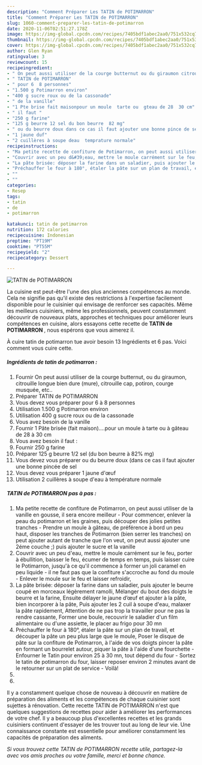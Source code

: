 ```yaml
---
description: "Comment Préparer Les TATIN de POTIMARRON"
title: "Comment Préparer Les TATIN de POTIMARRON"
slug: 1060-comment-preparer-les-tatin-de-potimarron
date: 2020-11-06T02:51:27.178Z
image: https://img-global.cpcdn.com/recipes/7405bdf1abec2aa0/751x532cq70/tatin-de-potimarron-photo-principale-de-la-recette.jpg
thumbnail: https://img-global.cpcdn.com/recipes/7405bdf1abec2aa0/751x532cq70/tatin-de-potimarron-photo-principale-de-la-recette.jpg
cover: https://img-global.cpcdn.com/recipes/7405bdf1abec2aa0/751x532cq70/tatin-de-potimarron-photo-principale-de-la-recette.jpg
author: Glen Ryan
ratingvalue: 3
reviewcount: 15
recipeingredient:
- " On peut aussi utiliser de la courge butternut ou du giraumon citrouille longue bien dure mure citrouille cap potiron courge musque etc"
- " TATIN de POTIMARRON"
- " pour 6  8 personnes"
- "1.500 g Potimarron environ"
- "400 g sucre roux ou de la cassonade"
- " de la vanille"
- "1 Pte brise fait maisonpour un moule  tarte ou  gteau de 28  30 cm"
- " il faut "
- "250 g farine"
- "125 g beurre 12 sel du bon beurre  82 mg"
- " ou du beurre doux dans ce cas il faut ajouter une bonne pince de sel"
- "1 jaune duf"
- "2 cuillères à soupe deau  temprature normale"
recipeinstructions:
- "Ma petite recette de confiture de Potimarron, on peut aussi utiliser de la vanille en gousse, il sera encore meilleur Pour commencer, enlever la peau du potimarron et les graines, puis découper des jolies petites tranches  Prendre un moule à gâteau, de préférence à bord un peu haut, disposer les tranches de Potimarron (bien serrer les tranches) on peut ajouter autant de tranche que l&#39;on veut, on peut aussi ajouter une 2éme couche ;) puis ajouter le sucre et la vanille"
- "Couvrir avec un peu d&#39;eau, mettre le moule carrément sur le feu, porter à ébullition, baisser le feu, écumer de temps en temps, puis laisser cuire le Potimarron, jusqu&#39;à ce qu&#39;il commence à former un joli caramel en peu liquide il ne faut pas que la confiture s&#39;accroche au fond du moule Enlever le moule sur le feu et laisser refroidir,"
- "La pâte brisée: déposer la farine dans un saladier, puis ajouter le beurre coupé en morceaux légèrement ramolli, Mélanger du bout des doigts le beurre et la farine, Ensuite délayer le jaune d’œuf et ajouter à la pâte, bien incorporer à la pâte, Puis ajouter les 2 cuil à soupe d&#39;eau, malaxer la pâte rapidement, Attention de ne pas trop la travailler pour ne pas la rendre cassante, Former une boule, recouvrir le saladier d&#39;un film alimentaire ou d&#39;une assiette, le placer au frigo pour 30 mn"
- "Préchauffer le four à 180°, étaler la pâte sur un plan de travail, et découper la pâte un peu plus large que le moule, Poser le disque de pâte sur la confiture de Potimarron, à l&#39;aide de vos doigts pincer la pâte en formant un bourrelet autour, piquer la pâte à l&#39;aide d&#39;une fourchette  Enfourner le Tatin pour environ 25 à 30 mn, tout dépend du four  Sortez le tatin de potimarron du four, laisser reposer environ 2 minutes avant de le retourner sur un plat de service  Voilà!"
- ""
- ""
categories:
- Resep
tags:
- tatin
- de
- potimarron

katakunci: tatin de potimarron 
nutrition: 172 calories
recipecuisine: Indonesian
preptime: "PT19M"
cooktime: "PT55M"
recipeyield: "2"
recipecategory: Dessert

---
```



![TATIN de POTIMARRON](https://img-global.cpcdn.com/recipes/7405bdf1abec2aa0/751x532cq70/tatin-de-potimarron-photo-principale-de-la-recette.jpg)

La cuisine est peut-être l'une des plus anciennes compétences au monde. Cela ne signifie pas qu'il existe des restrictions à l'expertise facilement disponible pour le cuisinier qui envisage de renforcer ses capacités. Même les meilleurs cuisiniers, même les professionnels, peuvent constamment découvrir de nouveaux plats, approches et techniques pour améliorer leurs compétences en cuisine, alors essayons cette recette de <strong> TATIN de POTIMARRON </strong>, nous espérons que vous aimerez il.

<!--inarticleads1-->

À cuire tatin de potimarron tue avoir besoin 13 Ingrédients et 6 pas. Voici comment vous cuire cette.

##### Ingrédients de tatin de potimarron :

1. Fournir  On peut aussi utiliser de la courge butternut, ou du giraumon, citrouille longue bien dure (mure), citrouille cap, potiron, courge musquée, etc..
1. Préparer  TATIN de POTIMARRON
1. Vous devez vous préparer  pour 6 à 8 personnes
1. Utilisation 1.500 g Potimarron environ
1. Utilisation 400 g sucre roux ou de la cassonade
1. Vous avez besoin  de la vanille
1. Fournir 1 Pâte brisée (fait maison)....pour un moule à tarte ou à gâteau de 28 à 30 cm
1. Vous avez besoin  il faut :
1. Fournir 250 g farine
1. Préparer 125 g beurre 1/2 sel (du bon beurre à 82% mg)
1. Vous devez vous préparer  ou du beurre doux (dans ce cas il faut ajouter une bonne pincée de sel
1. Vous devez vous préparer 1 jaune d&#39;œuf
1. Utilisation 2 cuillères à soupe d&#39;eau à température normale




<!--inarticleads2-->

##### TATIN de POTIMARRON pas à pas :

1. Ma petite recette de confiture de Potimarron, on peut aussi utiliser de la vanille en gousse, il sera encore meilleur - Pour commencer, enlever la peau du potimarron et les graines, puis découper des jolies petites tranches  - Prendre un moule à gâteau, de préférence à bord un peu haut, disposer les tranches de Potimarron (bien serrer les tranches) on peut ajouter autant de tranche que l&#39;on veut, on peut aussi ajouter une 2éme couche ;) puis ajouter le sucre et la vanille
1. Couvrir avec un peu d&#39;eau, mettre le moule carrément sur le feu, porter à ébullition, baisser le feu, écumer de temps en temps, puis laisser cuire le Potimarron, jusqu&#39;à ce qu&#39;il commence à former un joli caramel en peu liquide - il ne faut pas que la confiture s&#39;accroche au fond du moule - Enlever le moule sur le feu et laisser refroidir,
1. La pâte brisée: déposer la farine dans un saladier, puis ajouter le beurre coupé en morceaux légèrement ramolli, Mélanger du bout des doigts le beurre et la farine, Ensuite délayer le jaune d’œuf et ajouter à la pâte, bien incorporer à la pâte, Puis ajouter les 2 cuil à soupe d&#39;eau, malaxer la pâte rapidement, Attention de ne pas trop la travailler pour ne pas la rendre cassante, Former une boule, recouvrir le saladier d&#39;un film alimentaire ou d&#39;une assiette, le placer au frigo pour 30 mn
1. Préchauffer le four à 180°, étaler la pâte sur un plan de travail, et découper la pâte un peu plus large que le moule, Poser le disque de pâte sur la confiture de Potimarron, à l&#39;aide de vos doigts pincer la pâte en formant un bourrelet autour, piquer la pâte à l&#39;aide d&#39;une fourchette  - Enfourner le Tatin pour environ 25 à 30 mn, tout dépend du four  - Sortez le tatin de potimarron du four, laisser reposer environ 2 minutes avant de le retourner sur un plat de service  - Voilà!
1. 
1. 




<!--inarticleads1-->

<p>
Il y a constamment quelque chose de nouveau à découvrir en matière de préparation des aliments et les compétences de chaque cuisinier sont sujettes à rénovation. Cette recette TATIN de POTIMARRON n'est que quelques suggestions de recettes pour aider à améliorer les performances de votre chef. Il y a beaucoup plus d'excellentes recettes et les grands cuisiniers continuent d'essayer de les trouver tout au long de leur vie. Une connaissance constante est essentielle pour améliorer constamment les capacités de préparation des aliments.
</p>

<p>
<i>Si vous trouvez cette TATIN de POTIMARRON recette utile, partagez-la avec vos amis proches ou votre famille, merci et bonne chance.</i>
</p>

